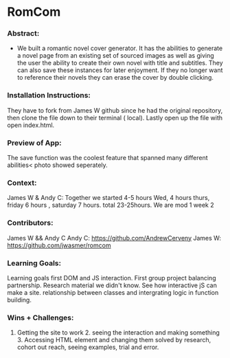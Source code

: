 
# RomCom  

### Abstract:
[//]: <> (Briefly describe what you built and its features. What problem is the app solving? How does this application solve that problem?)
- We built a romantic novel cover generator. It has the abilities to generate a novel page from an existing set of sourced images as well as giving the user the ability to create their own novel with title and subtitles. They can also save these instances for later enjoyment. If they no longer want to reference their novels they can erase the cover by double clicking.

### Installation Instructions:
[//]: <> (What steps does a person have to take to get your app cloned down and running?)
They have to fork from James W github since he had the original repository, then clone the file down to their terminal ( local). Lastly open up the file with open index.html.

### Preview of App:
[//]: <> (Provide ONE gif or screenshot of your application - choose the "coolest" piece of functionality to show off.)
The save function was the coolest feature that spanned many different abilities< photo showed seperately.
### Context:
[//]: <> (Give some context for the project here. How long did you have to work on it? How far into the Turing program are you?)
James W & Andy C: Together we started 4-5 hours Wed, 4 hours thurs, friday 6 hours , saturday 7 hours. total 23-25hours. We are mod 1 week 2

### Contributors:
[//]: <> (Who worked on this application? Link to their GitHubs.)
James W && Andy C
Andy C: https://github.com/AndrewCerveny
James W: https://github.com/jwasmer/romcom
### Learning Goals:
[//]: <> (What were the learning goals of this project? What tech did you work with?)
Learning goals first DOM and JS interaction. First group project balancing partnership. Research material we didn't know. See how interactive jS can make a site. relationship between classes and intergrating logic in function building.
### Wins + Challenges:
[//]: <> (What are 2-3 wins you have from this project? What were some challenges you faced - and how did you get over them?)
1. Getting the site to work 2. seeing the interaction and making something 3. Accessing HTML element and changing them solved by research, cohort out reach, seeing examples, trial and error. 
